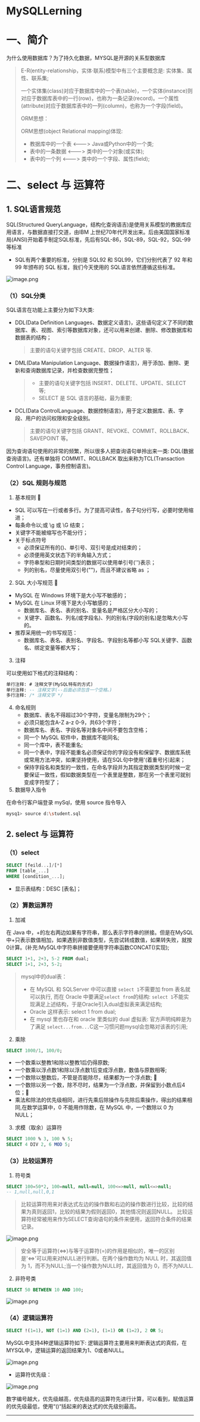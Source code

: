 # MySQLLerning

# 一、简介

为什么使用数据库？为了持久化数据，MYSQL是开源的关系型数据库

> E-R(entity-relationship，实体·联系)模型中有三个主要概念是: 实体集、属性、联系集;
>
> 一个实体集(class)对应于数据库中的一个表(table)，一个实体(instance)则对应于数据库表中的一行(row)，也称为一条记录(record)。一个属性(attribute)对应于数据库表中的一列(column)，也称为一个字段(field)。
>
> ORM思想：
>
> ORM思想(object Relational mapping)体现:
>
> - 教据库中的一个表 <---> Java或Python中的一个类;
> - 表中的一条数据 <---> 类中的一个对象(或实体);
> - 表中的一个列 <---> 类中的一个字段、属性(field);

# 二、select 与 运算符

## 1. SQL语言规范

SQL(Structured QueryLanguage，结构化查询语吉)是使用关系模型的教据库应用语言，与数据直接打交道，由IBM 上世纪70年代开发出来。后由美国国家标准局(ANSI)开始着手制定SQL标准，先后有SQL-86，SQL-89，SQL-92，SQL-99等标准

- SQL有两个重要的标准，分别是 SQL92 和 SQL99，它们分别代表了 92 年和 99 年颁布的 SQL 标准，我们今天使用的 SQL语言依然遵循这些标准。

![image.png](assets/image1.png)

### （1）SQL分类

SQL语言在功能上主要分为如下3大类:

- DDL(Data Definition Languages、数据定义语言)，这些语句定义了不同的数据库、表、视图、索引等数据库对象，还可以用来创建、删除、修改数据库和数据表的结构；

  > 主要的语句关键字包括 CREATE、DROP、ALTER 等.
  >
- DML(Data Manipulation Language、数据操作语言)，用于添加、删除、更新和查询数据库记录，并检查数据完整性；

  > - 主要的语句关键字包括 INSERT、DELETE、UPDATE、SELECT 等;
  > - SELECT 是 SQL 语言的基础，最为重要;
  >
- DCL(Data ControlLanguage、数据控制语言)，用于定义数据库、表、字段、用户的访问权限和安全级别。

  > 主要的语句关键字包括 GRANT、REVOKE、COMMIT、ROLLBACK、SAVEPOINT 等。
  >

因为查询语句使用的非常的频繁，所以很多人把查询语句单拎出来一类: DQL(数据查询语言)。还有单独将 COMMIT、ROLLBACK 取出来称为TCL(Transaction Control Language，事务控制语言)。

### （2）SQL 规则与规范

1. 基本规则 👀️

- SQL 可以写在一行或者多行。为了提高可读性，各子句分行写，必要时使用缩进；
- 每条命令以;或 \g 或 \G 结束；
- 关键字不能被缩写也不能分行；
- 关于标点符号
  - 必须保证所有的()、单引号、双引号是成对结束的；
  - 必须便用英文状态下的半角输入方式；
  - 字符串型和日期时间类型的数据可以使用单引号('')表示；
  - 列的别名，尽量使用双引号("")，而且不建议省略 as ；

2. SQL 大小写规范 👀️

- MySQL 在 Windows 环境下是大小写不敏感的；
- MySQL 在 Linux 环境下是大小写敏感的；
  - 数据库名、表名、表的别名、变量名是严格区分大小写的；
  - 关键字、函数名、列名(或字段名)、列的别名(字段的别名)是忽略大小写的。
- 推荐采用统一的书写规范：
  - 数据库名、表名、表别名、字段名、字段别名等都小写 SQL关键字、函数名、绑定变量等都大写；

3. 注释

可以使用如下格式的注释结构：

```sql
单行注释: # 注释文字(MySQL特有的方式)
单行注释: -- 注释文字(--后面必须包含一个空格。)
多行注释: /* 注释文字 */
```

4. 命名规则
   - 数据库、表名不得超过30个字符，变量名限制为29个；
   - 必须只能包含A-Z a-z 0-9，共63个字符；
   - 数据库名、表名、字段名等对象名中间不要包含空格；
   - 同一个 MySQL 软件中，数据库不能同名;
   - 同一个库中，表不能重名;
   - 同一个表中，字段不能重名必须保证你的字段没有和保留字、数据库系统或常用方法冲突，如果坚持使用，请在SQL句中使用'(着重号)引起来；
   - 保持字段名和类型的一致性，在命名字段并为其指定数据类型的时候一定要保证一致性，假如数据类型在一个表里是整数，那在另一个表里可就别变成字符型了；
5. 数据导入指令

在命令行客户端登录 mySql，使用 source 指令导入

```bash
mysq1> source d:\student.sql
```

## 2. select 与 运算符

### （1）select

```sql
SELECT [feild...]/[*] 
FROM [table_...] 
WHERE [condition_...];
```

- 显示表结构：DESC [表名]；

### （2）算数运算符

1. 加减

在 Java 中，+的左右两边如果有字符串，那么表示字符串的拼接。但是在MySQL中+只表示数值相加，如果遇到非数值类型，先尝试转成数值，如果转失败，就按0计算。(补充:My5QL中字符串拼接要便用字符串函数CONCAT()实现);

```sql
SELECT 1+1, 2+3, 5-2 FROM dual;
SELECT 1+1, 2+3, 5-2;
```

> mysql中的dual表：
>
> - 在 MySQL 和 SQLServer 中可以直接 `se1ect 1`不需要加 from 表名就可以执行, 而在 Oracle 中要满足`select from`的结构: `select 1`不能实现满足上述结构，于是Oracle引入dual虚拟表来满足结构;
> - Oracle 这样表示: select 1 from dual;
> - 在 mysql 里也存在和 oracle 里类似的 dual 虚拟表: 官方声明纯粹是为了满足 `select...from...`C这一习惯问题mysql会忽略对该表的引用;

2. 乘除

```sql
SELECT 1000/1, 100/0;
```

- 一个数乘以整教1和除以整教1后仍得原数;
- 一个数乘以浮点数1和除以浮点数1后变成浮点数，数值与原数相等;
- 一个数除以整数后，不管是否能除尽，结果都为一个浮点数; 👀️
- 一个数除以另一个数，除不尽时，结果为一个浮点数，并保留到小数点后4位；👀️
- 乘法和除法的优先级相同，进行先乘后除操作与先除后乘操作，得出的结果相同,在数学运算中，0 不能用作除数，在 MySQL 中，一个数除以 0 为 NULL；

3. 求模（取余）运算符

```sql
SELECT 1000 % 3, 100 % 5;
SELECT 4 DIV 2, 6 MOD 5;
```

### （3）比较运算符

1. 符号类

```sql
SELECT 100=50*2, 100=null, null=null, 100<=>null, null<=>null;
-- 1,null,null,0,1
```

> 比较运算符用来对表达式左边的操作数和右边的操作数进行比较，比较的结果为真则返回1，比较的结果为假则返回0，其他情况则返回NULL。
> 比较运算符经常被用来作为SELECT查询语句的条件来便用，返回符合条件的结果记录。

![image.png](assets/image2.png)

> 安全等于运算符(<=>)与等于运算符(=)的作用是相似的，唯一的区别是'<=>'可以用来对NULL进行判断。在两个操作数均为 NULL 时，其返回值为 1，而不为NULL;当一个操作数为NULL时，其返回值为 0，而不为NULL.

2. 非符号类

```sql
SELECT 50 BETWEEN 10 AND 100;
```

![image.png](assets/image3.png)

### （4）逻辑运算符

```sql
SELECT !(1=1), NOT (1=1) AND (2=1), (1=1) OR (1=2), 2 OR 5;
```

MySQL中支持4种逻辑运算符如下: 逻辑运算符主要用来判断表达式的真假，在MYSQL中，逻辑运算的返回结果为1、0或者NULL。

![image.png](assets/image4.png)

- 运算符优先级：

![image.png](assets/image5.png)

数字编号越大，优先级越高，优先级高的运算符先进行计算，可以看到，赋值运算的优先级最低，使用“()“括起来的表达式的优先级别最高。

----
